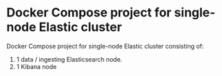 # Docker Compose project for single-node Elastic cluster

Docker Compose project for single-node Elastic cluster consisting of:

1. 1 data / ingesting Elasticsearch node.
1. 1 Kibana node
